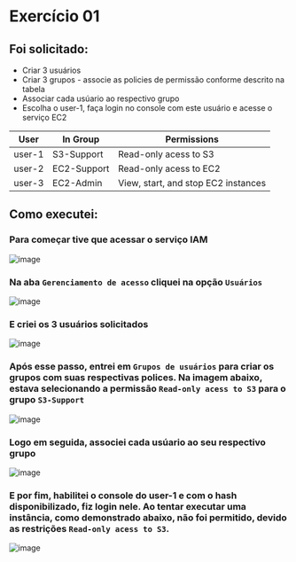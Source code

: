 # Exercício 01
## Foi solicitado: 
- Criar 3 usuários
- Criar 3 grupos - associe as policies de permissão conforme descrito na tabela
- Associar cada usúario ao respectivo grupo
- Escolha o user-1, faça login no console com este usuário e acesse o serviço EC2

| User | In Group | Permissions |
| --- | --- | --- |
| user-1 | S3-Support | Read-only acess to S3 | 
| user-2 | EC2-Support | Read-only acess to EC2 |
| user-3 | EC2-Admin | View, start, and stop EC2 instances|


## Como executei:
### Para começar tive que acessar o serviço IAM
![image](https://github.com/BiancaMalta/Amazon-Web-Services/assets/92928037/347592bf-572f-4005-b727-14c80734b269)
### Na aba `Gerenciamento de acesso` cliquei na opção `Usuários`
![image](https://github.com/BiancaMalta/Amazon-Web-Services/assets/92928037/bf6f57df-fcea-4a7c-9851-a34c607c13d7)
### E criei os 3 usuários solicitados
![image](https://github.com/BiancaMalta/Amazon-Web-Services/assets/92928037/4687be1c-2668-4e84-a4c3-213e0119eb69)

### Após esse passo, entrei em `Grupos de usuários` para criar os grupos com suas respectivas polices. Na imagem abaixo, estava selecionando a permissão `Read-only acess to S3` para o grupo `S3-Support`
![image](https://github.com/BiancaMalta/Amazon-Web-Services/assets/92928037/fe4d5f5f-2cd2-491b-8a9c-4f07b60e30ca)
### Logo em seguida, associei cada usúario ao seu respectivo grupo
![image](https://github.com/BiancaMalta/Amazon-Web-Services/assets/92928037/2f2dbca3-4711-4aa3-905a-1aa9a614d79c)
### E por fim, habilitei o console do user-1 e com o hash disponibilizado, fiz login nele. Ao tentar executar uma instância, como demonstrado abaixo, não foi permitido, devido as restrições `Read-only acess to S3`.
![image](https://github.com/BiancaMalta/Amazon-Web-Services/assets/92928037/d2b723fb-d39f-49e5-94cb-1a56758f78b0)





